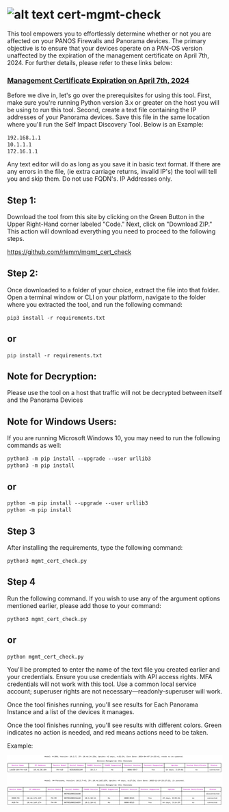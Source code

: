 # ![alt text](https://github.com/rlemm/mgmt_cert_check/blob/main/palo.ico) cert-mgmt-check
This tool empowers you to effortlessly determine whether or not you are affected on your PANOS Firewalls and Panorama devices. The primary objective is to ensure that your devices operate on a PAN-OS version unaffected by the expiration of the management certificate on April 7th, 2024.  For further details, please refer to these links below:

### [Management Certificate Expiration on April 7th, 2024](https://live.paloaltonetworks.com/t5/customer-advisories/additional-pan-os-certificate-expirations-and-new-comprehensive/ta-p/572158)

Before we dive in, let's go over the prerequisites for using this tool. First, make sure you're running Python version 3.x or greater on the host you will be using to run this tool. Second, create a text file containing the IP addresses of your Panorama devices. Save this file in the same location where you'll run the Self Impact Discovery Tool.  Below is an Example:

```
192.168.1.1
10.1.1.1
172.16.1.1
```

Any text editor will do as long as you save it in basic text format.  If there are any errors in the file, (ie extra carriage returns, invalid IP's) the tool will tell you and skip them.  Do not use FQDN's.  IP Addresses only.

## Step 1:

Download the tool from this site by clicking on the Green Button in the Upper Right-Hand corner labeled "Code." Next, click on "Download ZIP." This action will download everything you need to proceed to the following steps.

https://github.com/rlemm/mgmt_cert_check

## Step 2:

Once downloaded to a folder of your choice, extract the file into that folder. Open a terminal window or CLI on your platform, navigate to the folder where you extracted the tool, and run the following command:

```console
pip3 install -r requirements.txt
```
## or

```console
pip install -r requirements.txt
```

## Note for Decryption:

Please use the tool on a host that traffic will not be decrypted between itself and the Panorama Devices

## Note for Windows Users:

If you are running Microsoft Windows 10, you may need to run the following commands as well:

```console
python3 -m pip install --upgrade --user urllib3
python3 -m pip install
```
## or
```console
python -m pip install --upgrade --user urllib3
python -m pip install
```
## Step 3

After installing the requirements, type the following command:
```console
python3 mgmt_cert_check.py

```

## Step 4

Run the following command. If you wish to use any of the argument options mentioned earlier, please add those to your command:

```
python3 mgmt_cert_check.py
```
## or
```
python mgmt_cert_check.py
```
You'll be prompted to enter the name of the text file you created earlier and your credentials. Ensure you use credentials with API access rights. MFA credentials will not work with this tool. Use a common local service account; superuser rights are not necessary—readonly-superuser will work.

Once the tool finishes running, you'll see results for Each Panorama Instance and a list of the devices it manages.

Once the tool finishes running, you'll see results with different colors. Green indicates no action is needed, and red means actions need to be taken.

Example:

![alt text](https://github.com/PaloAltoNetworks/mgmt-cert-check/blob/main/example.png?raw=true)
